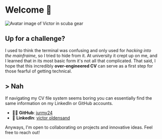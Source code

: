 # Welcome 👋

![Avatar image of Victor in scuba gear](/terminal-cv-website/assets/victor-avatar.png 'Victor avatar in scuba gear')

## Up for a challenge?

I used to think the terminal was confusing and only used for _hacking into the mainfraime_, so I tried to hide from it. At university it crept up on me, and I learned that in its most basic form it's not all that complicated. That said, I hope that this incredibly **over-engineered CV** can serve as a first step for those fearful of getting technical.

## > Nah

If navigating my CV file system seems boring you can essentially find the same information on my LinkedIn or GitHub accounts.

-   👨‍💻 **GitHub**: [jurmy24](https://github.com/jurmy24)
-   👔 **LinkedIn**: [victor oldensand](https://www.linkedin.com/in/victor-oldensand/)

Anyways, I'm open to collaborating on projects and innovative ideas. Feel free to reach out!
